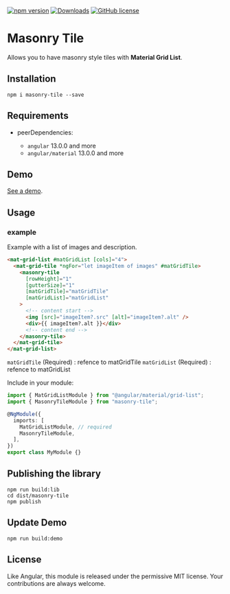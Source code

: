 [![npm version](https://badge.fury.io/js/masonry-tile.svg)](https://badge.fury.io/js/masonry-tile) [![Downloads](https://img.shields.io/npm/dm/masonry-tile.svg)](https://www.npmjs.com/package/masonry-tile) [![GitHub license](https://img.shields.io/badge/license-MIT-blue.svg)](https://raw.githubusercontent.com/Harvest-Dev/masonry-tile/master/LICENSE.md)

# Masonry Tile

Allows you to have masonry style tiles with **Material Grid List**.

## Installation

```
npm i masonry-tile --save
```

## Requirements

- peerDependencies:

  - `angular` 13.0.0 and more
  - `angular/material` 13.0.0 and more

## Demo

[See a demo](https://harvest-dev.github.io/masonry-tile/dist/masonry-tile-demo/).

## Usage

### example

Example with a list of images and description.

```html
<mat-grid-list #matGridList [cols]="4">
  <mat-grid-tile *ngFor="let imageItem of images" #matGridTile>
    <masonry-tile
      [rowHeight]="1"
      [gutterSize]="1"
      [matGridTile]="matGridTile"
      [matGridList]="matGridList"
    >
      <!-- content start -->
      <img [src]="imageItem?.src" [alt]="imageItem?.alt" />
      <div>{{ imageItem?.alt }}</div>
      <!-- content end -->
    </masonry-tile>
  </mat-grid-tile>
</mat-grid-list>
```

`matGridTile` (Required) : refence to matGridTile
`matGridList` (Required) : refence to matGridList

Include in your module:

```ts
import { MatGridListModule } from "@angular/material/grid-list";
import { MasonryTileModule } from "masonry-tile";

@NgModule({
  imports: [
    MatGridListModule, // required
    MasonryTileModule,
  ],
})
export class MyModule {}
```

## Publishing the library

```
npm run build:lib
cd dist/masonry-tile
npm publish
```

## Update Demo

```
npm run build:demo
```

## License

Like Angular, this module is released under the permissive MIT license. Your contributions are always welcome.
